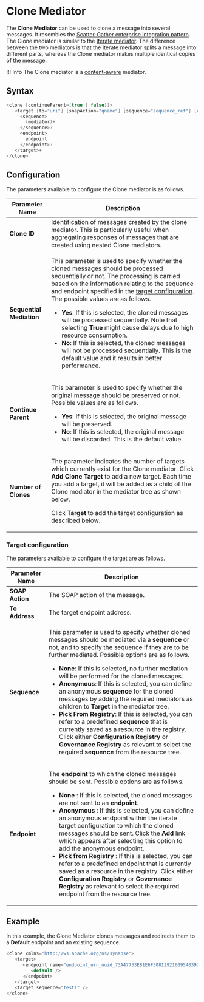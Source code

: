 # Clone Mediator

The **Clone Mediator** can be used to clone a message into several messages. It resembles the [Scatter-Gather enterprise integration pattern](https://mi.docs.wso2.com/en/latest/learn/enterprise-integration-patterns/message-routing/scatter-gather/). The Clone mediator is similar to the [Iterate mediator]({{base_path}}/reference/mediators/iterate-mediator). The difference between the two mediators is that the Iterate mediator splits a message into different parts, whereas the Clone mediator makes multiple identical copies of the message.

!!! Info
    The Clone mediator is a [content-aware]({{base_path}}/reference/mediators/about-mediators/#classification-of-mediators) mediator.

## Syntax

``` java
<clone [continueParent=(true | false)]>
   <target [to="uri"] [soapAction="qname"] [sequence="sequence_ref"] [endpoint="endpoint_ref"]>
     <sequence>
       (mediator)+
     </sequence>?
     <endpoint>
       endpoint
     </endpoint>?
   </target>+
</clone>
```

## Configuration

The parameters available to configure the Clone mediator is as follows.

<table>
<thead>
<tr class="header">
<th>Parameter Name</th>
<th>Description</th>
</tr>
</thead>
<tbody>
<tr class="odd">
<td><strong>Clone ID</strong></td>
<td>Identification of messages created by the clone mediator. This is particularly useful when aggregating responses of messages that are created using nested Clone mediators.</td>
</tr>
<tr class="even">
<td><strong>Sequential Mediation</strong></td>
<td><p>This parameter is used to specify whether the cloned messages should be processed sequentially or not. The processing is carried based on the information relating to the sequence and endpoint specified in the <a href="#target-configuration">target configuration</a>. The possible values are as follows.</p>
<ul>
<li><strong>Yes</strong>: If this is selected, the cloned messages will be processed sequentially. Note that selecting <strong>True</strong> might cause delays due to high resource consumption.</li>
<li><strong>No</strong>: If this is selected, the cloned messages will not be processed sequentially. This is the default value and it results in better performance.</li>
</ul></td>
</tr>
<tr class="odd">
<td><strong>Continue Parent</strong></td>
<td><p>This parameter is used to specify whether the original message should be preserved or not. Possible values are as follows.</p>
<ul>
<li><strong>Yes</strong>: If this is selected, the original message will be preserved.</li>
<li><strong>No</strong>: If this is selected, the original message will be discarded. This is the default value.</li>
</ul></td>
</tr>
<tr class="even">
<td><div class="content-wrapper">
<strong>Number of Clones</strong>
</div></td>
<td><div class="content-wrapper">
<p>The parameter indicates the number of targets which currently exist for the Clone mediator. Click <strong>Add Clone Target</strong> to add a new target. Each time you add a target, it will be added as a child of the Clone mediator in the mediator tree as shown below.</p>
<p>Click <strong>Target</strong> to add the target configuration as described below.</p>
</div></td>
</tr>
</tbody>
</table>

### Target configuration

The parameters available to configure the target are as follows.

<table>
<thead>
<tr class="header">
<th>Parameter Name</th>
<th>Description</th>
</tr>
</thead>
<tbody>
<tr class="odd">
<td><strong>SOAP Action</strong></td>
<td>The SOAP action of the message.</td>
</tr>
<tr class="even">
<td><strong>To Address</strong></td>
<td>The target endpoint address.</td>
</tr>
<tr class="odd">
<td><strong>Sequence</strong></td>
<td><p>This parameter is used to specify whether cloned messages should be mediated via a <b>sequence</b> or not, and to specify the sequence if they are to be further mediated. Possible options are as follows.</p>
<ul>
<li><strong>None</strong>: If this is selected, no further mediation will be performed for the cloned messages.</li>
<li><strong>Anonymous</strong>: If this is selected, you can define an anonymous <b>sequence</b> for the cloned messages by adding the required mediators as children to <strong>Target</strong> in the mediator tree.</li>
<li><strong>Pick From Registry</strong>: If this is selected, you can refer to a predefined <b>sequence</b> that is currently saved as a resource in the registry. Click either <strong>Configuration Registry</strong> or <strong>Governance Registry</strong> as relevant to select the required <b>sequence</b> from the resource tree.</li>
</ul></td>
</tr>
<tr class="even">
<td><strong>Endpoint</strong></td>
<td><p>The <b>endpoint</b> to which the cloned messages should be sent. Possible options are as follows.</p>
<ul>
<li><strong>None</strong> : If this is selected, the cloned messages are not sent to an <b>endpoint</b>.</li>
<li><strong>Anonymous</strong> : If this is selected, you can define an anonymous endpoint within the iterate target configuration to which the cloned messages should be sent. Click the <strong>Add</strong> link which appears after selecting this option to add the anonymous endpoint. </li>
<li><strong>Pick from Registry</strong> : If this is selected, you can refer to a predefined endpoint that is currently saved as a resource in the registry. Click either <strong>Configuration Registry</strong> or <strong>Governance Registry</strong> as relevant to select the required endpoint from the resource tree.</li>
</ul></td>
</tr>
</tbody>
</table>

## Example

In this example, the Clone Mediator clones messages and redirects them to a **Default** endpoint and an existing sequence.

``` java
<clone xmlns="http://ws.apache.org/ns/synapse">
   <target>
      <endpoint name="endpoint_urn_uuid_73A47733EB1E6F30812921609540392-849227072">
         <default />
      </endpoint>
   </target>
   <target sequence="test1" />
</clone>
```
